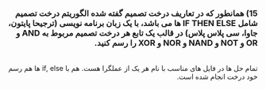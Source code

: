 <div dir="rtl">
  
  ### 15) همانطور که در تعاریف درخت تصمیم گفته شده الگوریتم درخت تصمیم شامل IF THEN ELSE ها می باشد، با یک زبان برنامه نویسی (ترجیحا پایتون، جاوا، سی پلاس پلاس) در قالب یک تابع هر درخت تصمیم مربوط به AND و OR و NOT و NAND و NOR و XOR را رسم کنید.     
<br/>
تمام حل ها در فایل های مناسب با نام هر یک از عملگرا هست. هم با if, else ها هم رسم خود درخت انجام شده است.
</div>
 <br/>


